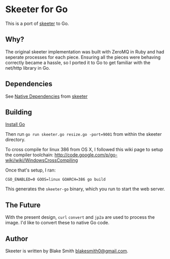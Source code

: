 # Skeeter for Go

This is a port of [skeeter](http://github.com/blakesmith/skeeter) to Go.

## Why?

The original skeeter implementation was built with ZeroMQ in Ruby and had seperate processes for each piece. Ensuring all the pieces were behaving correctly became a hassle, so I ported it to Go to get familiar with the net/http library in Go.

## Dependencies

See [Native Dependencies](https://github.com/blakesmith/skeeter#native-dependencies) from [skeeter](http://github.com/blakesmith/skeeter)

## Building

[Install Go](http://golang.org/doc/install)

Then run ```go run skeeter.go resize.go -port=9001``` from within the skeeter directory.

To cross compile for linux 386 from OS X, I followed this wiki page to setup the compiler toolchain: http://code.google.com/p/go-wiki/wiki/WindowsCrossCompiling

Once that's setup, I ran:

```
CGO_ENABLED=0 GOOS=linux GOARCH=386 go build
```

This generates the ```skeeter-go``` binary, which you run to start the web server.

## The Future

With the present design, ```curl``` ```convert``` and ```jp2a``` are used to process the image. I'd like to convert these to native Go code.

## Author

Skeeter is written by Blake Smith <blakesmith0@gmail.com>.



